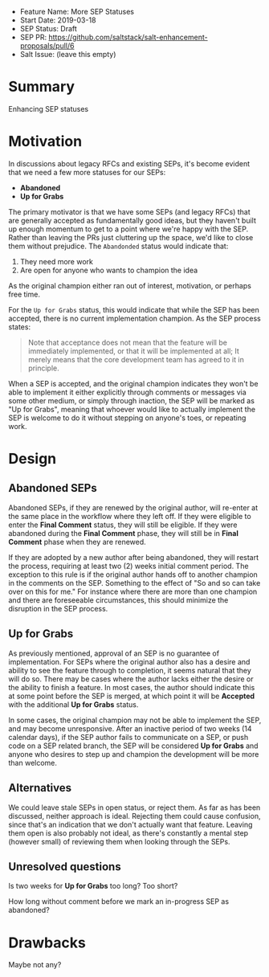 - Feature Name: More SEP Statuses
- Start Date: 2019-03-18
- SEP Status: Draft
- SEP PR: https://github.com/saltstack/salt-enhancement-proposals/pull/6
- Salt Issue: (leave this empty)

# Summary
[summary]: #summary

Enhancing SEP statuses

# Motivation
[motivation]: #motivation

In discussions about legacy RFCs and existing SEPs, it's become evident that we
need a few more statuses for our SEPs:

- **Abandoned**
- **Up for Grabs**

The primary motivator is that we have some SEPs (and legacy RFCs) that are generally
accepted as fundamentally good ideas, but they haven't built up enough momentum
to get to a point where we're happy with the SEP. Rather than leaving the PRs
just cluttering up the space, we'd like to close them without prejudice. The
`Abandonded` status would indicate that:

1. They need more work
2. Are open for anyone who wants to champion the idea

As the original champion either ran out of interest, motivation, or perhaps
free time.

For the `Up for Grabs` status, this would indicate that while the SEP has been
accepted, there is no current implementation champion. As the SEP process
states:

> Note that acceptance does not mean that the feature will be immediately
> implemented, or that it will be implemented at all; It merely means that the
> core development team has agreed to it in principle.

When a SEP is accepted, and the original champion indicates they won't
be able to implement it either explicitly through comments or messages via some
other medium, or simply through inaction, the SEP will be marked as "Up for
Grabs", meaning that whoever would like to actually implement the SEP is
welcome to do it without stepping on anyone's toes, or repeating work.

# Design
[design]: #detailed-design

## Abandoned SEPs

Abandoned SEPs, if they are renewed by the original author, will re-enter at
the same place in the workflow where they left off. If they were eligible to
enter the **Final Comment** status, they will still be eligible. If they were
abandoned during the **Final Comment** phase, they will still be in **Final
Comment** phase when they are renewed.

If they are adopted by a new author after being abandoned, they will restart
the process, requiring at least two (2) weeks initial comment period. The
exception to this rule is if the original author hands off to another champion
in the comments on the SEP. Something to the effect of "So and so can take over
on this for me." For instance where there are more than one champion and there
are foreseeable circumstances, this should minimize the disruption in the SEP
process.

## Up for Grabs

As previously mentioned, approval of an SEP is no guarantee of implementation.
For SEPs where the original author also has a desire and ability to see the
feature through to completion, it seems natural that they will do so. There may
be cases where the author lacks either the desire or the ability to finish a
feature. In most cases, the author should indicate this at some point before
the SEP is merged, at which point it will be **Accepted** with the additional
**Up for Grabs** status.

In some cases, the original champion may not be able to implement the SEP, and
may become unresponsive. After an inactive period of two weeks (14 calendar
days), if the SEP author fails to communicate on a SEP, or push code on a SEP
related branch, the SEP will be considered **Up for Grabs** and anyone who
desires to step up and champion the development will be more than welcome.


## Alternatives
[alternatives]: #alternatives

We could leave stale SEPs in open status, or reject them. As far as has been
discussed, neither approach is ideal. Rejecting them could cause confusion,
since that's an indication that we don't actually want that feature. Leaving
them open is also probably not ideal, as there's constantly a mental step
(however small) of reviewing them when looking through the SEPs.

## Unresolved questions
[unresolved]: #unresolved-questions

Is two weeks for **Up for Grabs** too long? Too short? 

How long without comment before we mark an in-progress SEP as abandoned?

# Drawbacks
[drawbacks]: #drawbacks

Maybe not any?
